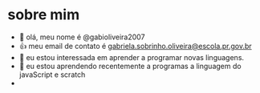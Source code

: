 # sobre mim
- 👋 olá, meu nome é @gabioliveira2007
- 👍 meu email de contato é gabriela.sobrinho.oliveira@escola.pr.gov.br
- 👀 eu estou interessada em aprender a programar novas linguagens.
- 🌱 eu estou aprendendo recentemente a programas a linguagem do javaScript e scratch
- 
